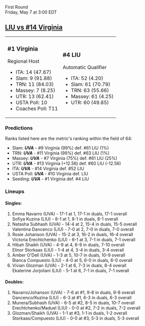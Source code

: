 First Round  
Friday, May 7 at 3:00 EDT
## [LIU vs #14 Virginia](https://www.ncaa.com/game/5833666) 

<table><tr><td>  

### #1 Virginia  

Regional Host  
- ITA: 14 (47.67)  
- Slam: 9 (91.88)  
- TRN: 11 (84.03)  
- Massey: 7 (8.25)  
- UTR: 13 (62.41)  
- USTA Poll: 10  
- Coaches Poll: T11  

</td><td>  

### #4 LIU  

Automatic Qualifier  
- ITA: 52 (4.20)  
- Slam: 61 (70.79)  
- TRN: 63 (55.66)  
- Massey: 61 (4.25)  
- UTR: 60 (49.85)  

</td></tr></table>  

 ### Predictions  

Ranks listed here are the metric's ranking within the field of 64:  
- Slam: ***UVA*** - #9 Virginia (99%) def. #61 LIU (1%)  
- TRN: ***UVA*** - #11 Virginia (99%) def. #63 LIU (1%)  
- Massey: ***UVA*** - #7 Virginia (75%) def. #61 LIU (25%)  
- UTR: ***UVA*** - #13 Virginia (+12.56) def. #60 LIU (-12.56)  
- ITA: ***UVA*** - #14 Virginia def. #52 LIU  
- USTA Poll: ***UVA*** - #10 Virginia def. LIU  
- Seeding: ***UVA*** - #1 Virginia def. #4 LIU  

 ### Lineups  

 #### Singles:  
1. Emma Navarro (UVA) - 17-1 at 1, 17-1 in duals, 17-1 overall  
  Sofiya Kuzina (LIU) - 8-1 at 1, 8-1 in duals, 8-1 overall
2. Natasha Subhash (UVA) - 14-4 at 2, 15-4 in duals, 15-5 overall  
  Valentina Dancenco (LIU) - 7-0 at 2, 7-0 in duals, 7-0 overall
3. Rosie Johanson (UVA) - 15-2 at 3, 16-2 in duals, 16-4 overall  
  Victoria Erechtchenko (LIU) - 6-1 at 3, 7-1 in duals, 7-1 overall
4. Hibah Shaikh (UVA) - 4-9 at 4, 6-9 in duals, 7-10 overall  
  Elinor Storkaas (LIU) - 1-4 at 4, 3-4 in duals, 3-4 overall
5. Amber O'Dell (UVA) - 1-3 at 5, 10-7 in duals, 10-9 overall  
  Bianca Compuesto (LIU) - 4-0 at 5, 6-0 in duals, 6-0 overall
6. Vivian Glozman (UVA) - 2-1 at 6, 7-3 in duals, 8-4 overall  
  Ekaterine Jorjoliani (LIU) - 5-1 at 6, 7-1 in duals, 7-1 overall

 #### Doubles:  
1. Navarro/Johanson (UVA) - 7-6 at #1, 9-8 in duals, 9-8 overall  
  Dancenco/Kuzina (LIU) - 6-3 at #1, 6-3 in duals, 6-3 overall
2. Munera/Subhash (UVA) - 6-5 at #2, 8-5 in duals, 10-7 overall  
  Erechtchenko/Maduel (LIU) - 0-0 at #2, 7-2 in duals, 7-2 overall
3. Glozman/Shaikh (UVA) - 1-1 at #3, 1-1 in duals, 1-2 overall  
  Storkaas/Compuesto (LIU) - 0-0 at #3, 5-3 in duals, 5-3 overall